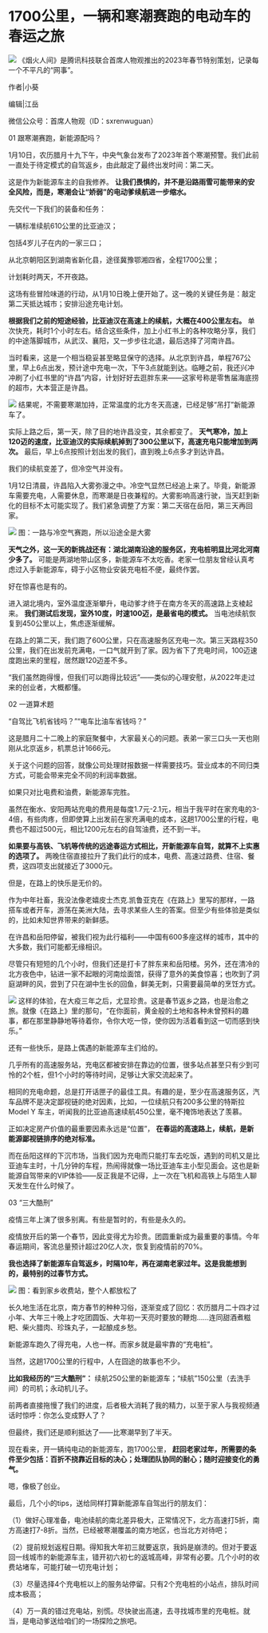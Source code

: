 # 1700公里，一辆和寒潮赛跑的电动车的春运之旅

![](https://inews.gtimg.com/news_bt/OqAwPdsUOO3NineVqrw-dR5MqB9EIiqy7GXdeSw9m6GAkAA/1000)
《烟火人间》是腾讯科技联合首席人物观推出的2023年春节特别策划，记录每一个不平凡的“网事”。

作者|小葵

编辑|江岳

微信公众号：首席人物观（ID：sxrenwuguan）

01 跟寒潮赛跑，新能源配吗？

1月10日，农历腊月十九下午，中央气象台发布了2023年首个寒潮预警。我们此前一直处于待定模式的自驾返乡，由此敲定了最终出发时间：第二天。

这是作为新能源车主的自我修养。 **让我们畏惧的，并不是沿路雨雪可能带来的安全风险，而是，寒潮会让“娇弱”的电动爹续航进一步缩水。**

先交代一下我们的装备和任务：

一辆标准续航610公里的比亚迪汉；

包括4岁儿子在内的一家三口；

从北京朝阳区到湖南省新化县，途径冀豫鄂湘四省，全程1700公里；

计划耗时两天，不开夜路。

这场有些冒险味道的行动，从1月10日晚上便开始了。这一晚的关键任务是：敲定第二天抵达城市；安排沿途充电计划。

**根据我们之前的短途经验，比亚迪汉在高速上的续航，大概在400公里左右。**
单次快充，耗时1个小时左右。结合这些条件，加上小红书上的各种攻略分享，我们的中途落脚城市，从武汉、襄阳，又一步步往北退，最后选择了河南许昌。

当时看来，这是一个相当稳妥甚至略显保守的选择。从北京到许昌，单程767公里，早上6点出发，预计途中充电一次，下午3点就能到达。临睡之前，我还兴冲冲刷了小红书里的“许昌”内容，计划好好去逛胖东来——这家号称是零售届海底捞的超市，大本营正是许昌。

![](https://inews.gtimg.com/news_bt/Okp3LbcN9jml0kLJQ0M0LufJJdjYDQ9y0YhI0fYrHGa1cAA/1000)
结果呢，不需要寒潮加持，正常温度的北方冬天高速，已经足够“吊打”新能源车了。

实际上路之后，第一天，除了目的地许昌没变，其余都变了。
**天气寒冷，加上120迈的速度，比亚迪汉的实际续航掉到了300公里以下，高速充电只能增加到两次。**
最后，早上6点按照计划出发的我们，直到晚上6点多才到达许昌。

我们的续航变差了，但冷空气并没有。

1月12日清晨，许昌陷入大雾弥漫之中。冷空气显然已经追上来了。毕竟，新能源车需要充电，人需要休息，而寒潮是日夜兼程的。大雾影响高速行驶，当天赶到新化的目标不太可能实现了。我们紧急调整了方案：第二天宿在岳阳，第三天再回家。

![](https://inews.gtimg.com/news_bt/Ou0llsMoUe6CurYBsbg0BAY48DIh7Yph3wagVjT4CSNroAA/1000)
图：一路与冷空气赛跑，所以沿途全是大雾

**天气之外，这一天的新挑战还有：湖北湖南沿途的服务区，充电桩明显比河北河南少多了。**
可能是两湖地带山区多，新能源车不太吃香。老家一位朋友曾经认真考虑过入手新能源车，碍于小区物业安装充电桩不便，最终作罢。

好在惊喜也是有的。

进入湖北境内，室外温度逐渐攀升，电动爹才终于在南方冬天的高速路上支棱起来。 **我们测试后发现，室外10度，时速100迈，是最省电的模式。**
当电池续航恢复到450公里以上，焦虑逐渐缓解。

在路上的第二天，我们跑了600公里，只在高速服务区充电一次。第三天路程350公里，我们在出发前充满电，一口气就开到了家。因为省下了充电时间，100迈速度跑出来的里程，居然跟120迈差不多。

“我们虽然跑得慢，但我们可以跑得比较远”——类似的心理安慰，从2022年走过来的创业者，大概都懂。

02 一道算术题

“自驾比飞机省钱吗？”“电车比油车省钱吗？”

这是腊月二十二晚上的家庭聚餐中，大家最关心的问题。表弟一家三口头一天也刚刚从北京返乡，机票总计1666元。

关于这个问题的回答，就像公司处理财报数据一样需要技巧。营业成本的不同归类方式，可能会带来完全不同的利润率数据。

如果只对比电费和油费，新能源车完胜。

虽然在衡水、安阳两站充电的费用是每度1.7元-2.1元，相当于我平时在家充电的3-4倍，有些肉疼，但即使算上出发前在家充满电的成本，这趟1700公里的行程，电费也不超过500元，相比1200元左右的自驾油费，还不到一半。

**如果要与高铁、飞机等传统的远途春运方式相比，开新能源车自驾，就算不上实惠的选项了。**
两晚住宿直接拉升了我们此行的成本，电费、高速过路费、住宿、餐费，这四项支出就接近了3000元。

但是，在路上的快乐是无价的。

作为中年社畜，我没法像老嬉皮士杰克.凯鲁亚克在《在路上》里写的那样，一路搭车或者开车，游荡在美洲大陆，去寻求某些人生的答案。但至少有些体验是类似的，比如未知世界带来的新鲜感。

在许昌和岳阳停留，被我们视为此行福利——中国有600多座这样的城市，其中的大多数，我们可能都无缘相识。

尽管只有短短的几个小时，但我们还是打卡了胖东来和岳阳楼。另外，还在清冷的北方夜色中，钻进一家不起眼的河南烩面馆，获得了意外的美食惊喜；也吹到了洞庭湖畔的风，尝到了只在湖中生长的回鱼，鲜美无刺，只需要最简单的烹饪方式。

![](https://inews.gtimg.com/news_bt/OTqtOPHm2Zl6DIlVm85wuGAif5eaXUzf1YEYtEtP_KP7EAA/1000)
这样的体验，在大疫三年之后，尤显珍贵。这是春节返乡之路，也是治愈之旅。就像《在路上》里的那句，“在你面前，黄金般的土地和各种未曾预料的趣事，都在那里静静地等待着你，令你大吃一惊，使你因为活着看到这一切而感到快乐。”

还有一些快乐，是路上偶遇的新能源车主们给的。

几乎所有的高速服务站，充电区都被安排在靠边的位置，很多站点甚至只有少到可怜的2个桩，但1个小时的等待时间，足够让大家交流起来了。

相同的充电命题，总是打开话匣子的最佳工具。有趣的是，至少在高速服务区，汽车品牌不是决定鄙视链的绝对因素，比如，一位续航只有200多公里的特斯拉Model Y
车主，听闻我的比亚迪高速续航450公里，毫不掩饰地表达了羡慕。

正如决定房产价值的最重要因素永远是“位置”， **在春运的高速路上，续航，是新能源鄙视链排序的绝对标准。**

而在岳阳这样的下沉市场，当我们因为充电而只能打车去吃饭，遇到的司机又是比亚迪车主时，十几分钟的车程，热闹得就像一场比亚迪车主小型见面会。这也是新能源自驾带来的VIP体验——反正我是不记得，上一次在飞机和高铁上与陌生人聊天发生在什么时候了。

03 “三大酷刑”

疫情三年上演了很多别离。有些是暂时的，有些是永久的。

疫情放开后的第一个春节，因此变得尤为珍贵。团圆重新成为最重要的事情。今年春运期间，客流总量预计超过20亿人次，恢复到疫情前的70%。

**我也选择了新能源车自驾返乡，时隔10年，再在湖南老家过年。这是我能想到的，最特别的过春节方式。**

![](https://inews.gtimg.com/news_bt/OEdEhpvnXYYhAcCDQImns0q4c25FI2_9RecKFkXF41hXEAA/1000)
图：看到家乡收费站，整个人都放松了

长久地生活在北京，南方春节的种种习俗，逐渐变成了回忆：农历腊月二十四才过小年、大年三十晚上才吃团圆饭、大年初一天亮时要放的鞭炮……连同甜酒煮糍粑、柴火腊肉、珍珠丸子，一起酿成乡愁。

新能源车跑久了得充电，人也一样。而家乡就是最牢靠的“充电桩”。

当然，这趟1700公里的行程中，人在囧途的故事也不少。

**比如我经历的“三大酷刑”：** 续航250公里的新能源车；“续航”150公里（去洗手间）的司机；永动机儿子。

前两者直接拖慢了我们的进度，后者极大消耗了我的精力，以至于家人与我视频通话时惊呼：你怎么变成野人了？

但最终，我们还是顺利抵达了——比寒潮早到了半天。

现在看来，开一辆纯电动的新能源车，跑1700公里，
**赶回老家过年，所需要的条件至少包括：百折不挠靠近目标的决心；处理团队协同的耐心；随时迎接变化的勇气。**

嗯，像极了创业。

最后，几个小的tips，送给同样打算新能源车自驾出行的朋友们：

（1）做好心理准备，电池续航的南北差异极大，正常情况下，北方高速打5折，南方高速打7-8折。当然，已经被寒潮覆盖的南方地区，也当北方对待吧；

（2）提前规划返程日期。得知我大年初三就要返京，我妈是崩溃的。但对于要返回一线城市的新能源车主，错开初六初七的返城高峰，非常有必要。几个小时的收费站堵车，可能打破一切充电计划；

（3）尽量选择4个充电桩以上的服务站停留。只有2个充电桩的小站点，排队时间成本极高；

（4）万一真的错过充电站，别慌。尽快驶出高速，去寻找城市里的充电桩。就当，是电动爹送给咱们的一场探险之旅吧。

